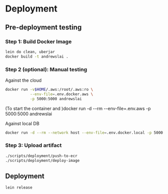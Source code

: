 # Deployment

## Pre-deployment testing

### Step 1: Build Docker Image

```bash
lein do clean, uberjar
docker build -t andrewslai .
```


### Step 2 (optional): Manual testing 

Against the cloud
```bash
docker run -v$HOME/.aws:/root/.aws:ro \
           --env-file=.env.docker.aws \
           -p 5000:5000 andrewslai 
```

(To start the container and )docker run -d --rm --env-file=.env.aws -p 5000:5000 andrewslai

Against local DB
```bash 
docker run -d --rm --network host --env-file=.env.docker.local -p 5000:5000 andrewslai
```

### Step 3: Upload artifact

```bash
./scripts/deployment/push-to-ecr
./scripts/deployment/deploy-image
```

## Deployment
```
lein release
```
